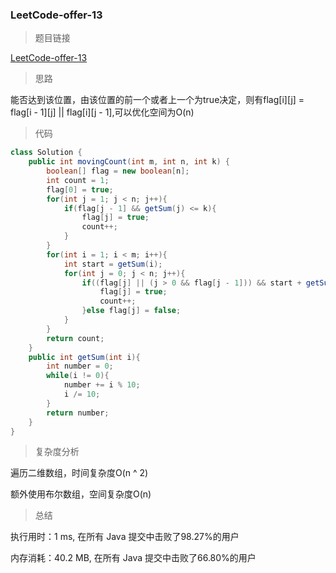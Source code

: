 ### LeetCode-offer-13

> 题目链接

[LeetCode-offer-13](https://leetcode-cn.com/problems/ji-qi-ren-de-yun-dong-fan-wei-lcof/)

> 思路

能否达到该位置，由该位置的前一个或者上一个为true决定，则有flag[i][j] = flag[i - 1][j] || flag[i][j - 1],可以优化空间为O(n)

> 代码

```java
class Solution {
    public int movingCount(int m, int n, int k) {
        boolean[] flag = new boolean[n];
        int count = 1;
        flag[0] = true;
        for(int j = 1; j < n; j++){
            if(flag[j - 1] && getSum(j) <= k){
                flag[j] = true;
                count++;
            }
        }
        for(int i = 1; i < m; i++){
            int start = getSum(i);
            for(int j = 0; j < n; j++){
                if((flag[j] || (j > 0 && flag[j - 1])) && start + getSum(j) <= k){
                    flag[j] = true;
                    count++;
                }else flag[j] = false;
            }
        }
        return count;
    }
    public int getSum(int i){
        int number = 0;
        while(i != 0){
            number += i % 10;
            i /= 10;
        }
        return number;
    }
}
```

> 复杂度分析

遍历二维数组，时间复杂度O(n ^ 2)

额外使用布尔数组，空间复杂度O(n)

> 总结

执行用时：1 ms, 在所有 Java 提交中击败了98.27%的用户

内存消耗：40.2 MB, 在所有 Java 提交中击败了66.80%的用户

